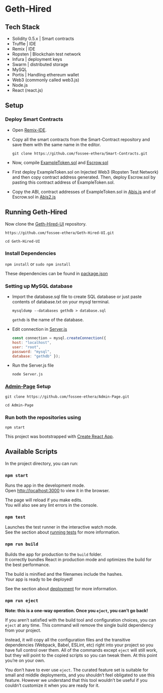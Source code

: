 # Geth-Hired

## Tech Stack

- Solidity 0.5.x | Smart contracts
- Truffle | IDE
- Remix | IDE
- Ropsten | Blockchain test network
- Infura | deployment keys
- Swarm | distributed storage
- MySQL 
- Portis | Handling ethereum wallet 
- Web3 (commonly called web3.js)
- Node.js
- React (react.js) 


## Setup

### Deploy Smart Contracts

- Open [Remix-IDE](http://remix.ethereum.org).

- Copy all the smart contracts from the Smart-Contract repository and save them with the same name in the editor.

  `git clone https://github.com/fossee-ethera/Smart-Contracts.git`

- Now, compile [ExampleToken.sol](https://github.com/fossee-ethera/Smart-Contracts/blob/master/ExampleToken.sol) and [Escrow.sol](https://github.com/fossee-ethera/Smart-Contracts/blob/master/Escrow.sol)

- First deploy ExampleToken.sol on Injected Web3 (Ropsten Test Network) and then copy contract address generated. Then, deploy Escrow.sol by pasting this contract address of ExampleToken.sol.

- Copy the ABI, contract addresses of ExampleToken.sol in [Abis.js](https://github.com/fossee-ethera/Geth-Hired-UI/blob/master/src/components/Abis.js) and of Escrow.sol in [Abis2.js](https://github.com/fossee-ethera/Geth-Hired-UI/blob/master/src/components/Abis2.js)

## Running Geth-Hired

   Now clone the [Geth-Hired-UI](https://github.com/fossee-ethera/Geth-Hired-UI) repository.
   
  `https://github.com/fossee-ethera/Geth-Hired-UI.git`
  
  `cd Geth-Hired-UI`
  
### Install Dependencies

   `npm install` or `sudo npm install`
   
   These dependencies can be found in [package.json](https://github.com/fossee-ethera/Geth-Hired-UI/blob/master/package.json)

### Setting up MySQL database

- Import the database.sql file to create SQL database or just paste contents of database.txt on your mysql terminal. 

  `mysqldump --databases gethdb > database.sql`
  
  `gethdb` is the name of the database. 
  
- Edit connection in [Server.js](https://github.com/fossee-ethera/Geth-Hired-UI/blob/master/Server.js)
  
  ```javascript
  const connection = mysql.createConnection({
  host: "localhost",
  user: "root",
  password: "mysql",
  database: "gethdb" });
  ```

- Run the Server.js file

  `node Server.js`
  
### [Admin-Page](https://github.com/fossee-ethera/Admin-Page) Setup

  `git clone https://github.com/fossee-ethera/Admin-Page.git`
  
  `cd Admin-Page`
  
### Run both the repositories using

  `npm start`



This project was bootstrapped with [Create React App](https://github.com/facebook/create-react-app).

## Available Scripts

In the project directory, you can run:

### `npm start`

Runs the app in the development mode.<br>
Open [http://localhost:3000](http://localhost:3000) to view it in the browser.

The page will reload if you make edits.<br>
You will also see any lint errors in the console.

### `npm test`

Launches the test runner in the interactive watch mode.<br>
See the section about [running tests](https://facebook.github.io/create-react-app/docs/running-tests) for more information.

### `npm run build`

Builds the app for production to the `build` folder.<br>
It correctly bundles React in production mode and optimizes the build for the best performance.

The build is minified and the filenames include the hashes.<br>
Your app is ready to be deployed!

See the section about [deployment](https://facebook.github.io/create-react-app/docs/deployment) for more information.

### `npm run eject`

**Note: this is a one-way operation. Once you `eject`, you can’t go back!**

If you aren’t satisfied with the build tool and configuration choices, you can `eject` at any time. This command will remove the single build dependency from your project.

Instead, it will copy all the configuration files and the transitive dependencies (Webpack, Babel, ESLint, etc) right into your project so you have full control over them. All of the commands except `eject` will still work, but they will point to the copied scripts so you can tweak them. At this point you’re on your own.

You don’t have to ever use `eject`. The curated feature set is suitable for small and middle deployments, and you shouldn’t feel obligated to use this feature. However we understand that this tool wouldn’t be useful if you couldn’t customize it when you are ready for it.
